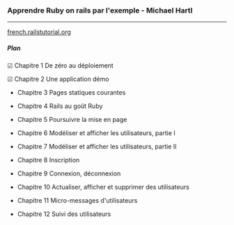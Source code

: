 ### Apprendre Ruby on rails par l'exemple - Michael Hartl

<hr>
 
[french.railstutorial.org](http://french.railstutorial.org) 

##### Plan

&#9745; Chapitre 1 De zéro au déploiement


&#9745; Chapitre 2 Une application démo  


* Chapitre 3 Pages statiques courantes 


* Chapitre 4 Rails au goût Ruby


* Chapitre 5 Poursuivre la mise en page  


* Chapitre 6 Modéliser et afficher les utilisateurs, partie I


* Chapitre 7 Modéliser et afficher les utilisateurs, partie II  


* Chapitre 8 Inscription


* Chapitre 9 Connexion, déconnexion


* Chapitre 10 Actualiser, afficher et supprimer des utilisateurs


* Chapitre 11 Micro-messages d'utilisateurs


* Chapitre 12 Suivi des utilisateurs